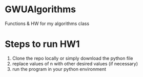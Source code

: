 # GWUAlgorithms
Functions &amp; HW for my algorithms class

# Steps to run HW1
1. Clone the repo locally or simply download the python file
2. replace values of n with other desired values (if necessary)
3. run the program in your python environment
